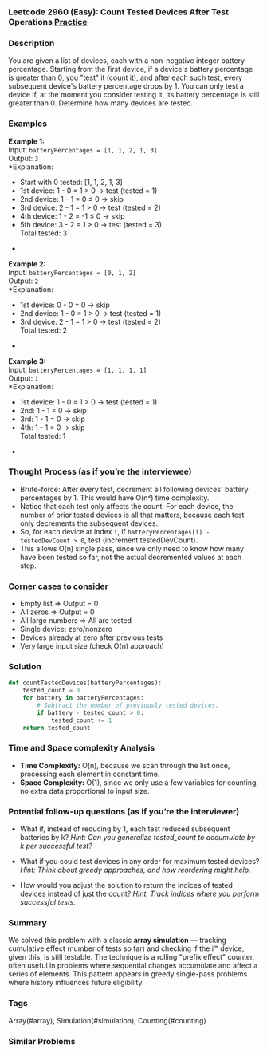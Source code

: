 ### Leetcode 2960 (Easy): Count Tested Devices After Test Operations [Practice](https://leetcode.com/problems/count-tested-devices-after-test-operations)

### Description  
You are given a list of devices, each with a non-negative integer battery percentage. Starting from the first device, if a device's battery percentage is greater than 0, you "test" it (count it), and after each such test, every subsequent device's battery percentage drops by 1. You can only test a device if, at the moment you consider testing it, its battery percentage is still greater than 0. Determine how many devices are tested.

### Examples  

**Example 1:**  
Input: `batteryPercentages = [1, 1, 2, 1, 3]`  
Output: `3`  
*Explanation:  
- Start with 0 tested: [1, 1, 2, 1, 3]  
- 1st device: 1 - 0 = 1 > 0 → test (tested = 1)  
- 2nd device: 1 - 1 = 0 ≤ 0 → skip  
- 3rd device: 2 - 1 = 1 > 0 → test (tested = 2)  
- 4th device: 1 - 2 = -1 ≤ 0 → skip  
- 5th device: 3 - 2 = 1 > 0 → test (tested = 3)  
Total tested: 3  
*

**Example 2:**  
Input: `batteryPercentages = [0, 1, 2]`  
Output: `2`  
*Explanation:  
- 1st device: 0 - 0 = 0 → skip  
- 2nd device: 1 - 0 = 1 > 0 → test (tested = 1)  
- 3rd device: 2 - 1 = 1 > 0 → test (tested = 2)  
Total tested: 2  
*

**Example 3:**  
Input: `batteryPercentages = [1, 1, 1, 1]`  
Output: `1`  
*Explanation:  
- 1st device: 1 - 0 = 1 > 0 → test (tested = 1)  
- 2nd: 1 - 1 = 0 → skip  
- 3rd: 1 - 1 = 0 → skip  
- 4th: 1 - 1 = 0 → skip  
Total tested: 1  
*

### Thought Process (as if you’re the interviewee)  
- Brute-force: After every test, decrement all following devices' battery percentages by 1. This would have O(n²) time complexity.
- Notice that each test only affects the count: For each device, the number of prior tested devices is all that matters, because each test only decrements the subsequent devices.
- So, for each device at index `i`, if `batteryPercentages[i] - testedDevCount > 0`, test (increment testedDevCount).
- This allows O(n) single pass, since we only need to know how many have been tested so far, not the actual decremented values at each step.

### Corner cases to consider  
- Empty list ⇒ Output = 0  
- All zeros ⇒ Output = 0  
- All large numbers ⇒ All are tested  
- Single device: zero/nonzero  
- Devices already at zero after previous tests  
- Very large input size (check O(n) approach)

### Solution

```python
def countTestedDevices(batteryPercentages):
    tested_count = 0
    for battery in batteryPercentages:
        # Subtract the number of previously tested devices.
        if battery - tested_count > 0:
            tested_count += 1
    return tested_count
```

### Time and Space complexity Analysis  

- **Time Complexity:** O(n), because we scan through the list once, processing each element in constant time.
- **Space Complexity:** O(1), since we only use a few variables for counting; no extra data proportional to input size.

### Potential follow-up questions (as if you’re the interviewer)  

- What if, instead of reducing by 1, each test reduced subsequent batteries by k?
  *Hint: Can you generalize tested_count to accumulate by k per successful test?*

- What if you could test devices in any order for maximum tested devices?
  *Hint: Think about greedy approaches, and how reordering might help.*

- How would you adjust the solution to return the indices of tested devices instead of just the count?
  *Hint: Track indices where you perform successful tests.*

### Summary
We solved this problem with a classic **array simulation** — tracking cumulative effect (number of tests so far) and checking if the iᵗʰ device, given this, is still testable. The technique is a rolling "prefix effect" counter, often useful in problems where sequential changes accumulate and affect a series of elements. This pattern appears in greedy single-pass problems where history influences future eligibility.

### Tags
Array(#array), Simulation(#simulation), Counting(#counting)

### Similar Problems
